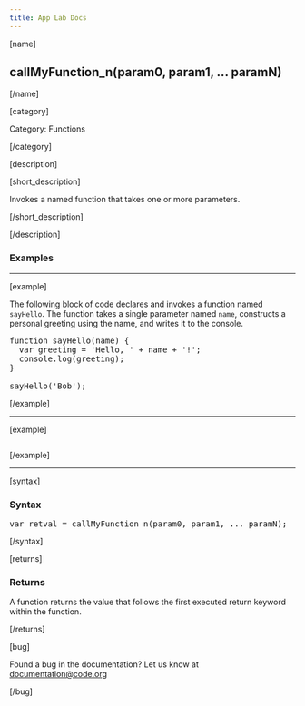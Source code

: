 ```yaml
---
title: App Lab Docs
---
```


[name]

## callMyFunction_n(param0, param1, ... paramN)

[/name]


[category]

Category: Functions

[/category]

[description]

[short_description]

Invokes a named function that takes one or more parameters.

[/short_description]

[/description]

### Examples
____________________________________________________

[example]

The following block of code declares and invokes a function named `sayHello`. The function takes a single parameter named `name`, constructs a personal greeting using the name, and writes it to the console.

<pre>
function sayHello(name) {
  var greeting = 'Hello, ' + name + '!';
  console.log(greeting);
}

sayHello('Bob');
</pre>

[/example]
____________________________________________________

[example]

<pre>
</pre>

[/example]

____________________________________________________

[syntax]

### Syntax
<pre>
var retval = callMyFunction_n(param0, param1, ... paramN);
</pre>

[/syntax]

[returns]

### Returns
A function returns the value that follows the first executed return keyword within the function.

[/returns]

[bug]

Found a bug in the documentation? Let us know at documentation@code.org

[/bug]
